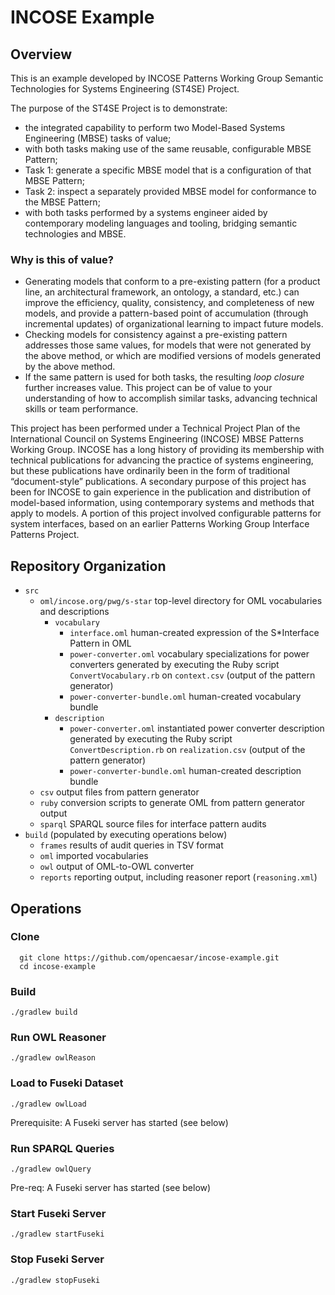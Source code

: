 # INCOSE Example

## Overview

This is an example developed by INCOSE Patterns Working Group Semantic Technologies for Systems Engineering (ST4SE) Project.

The purpose of the ST4SE Project is to demonstrate:

* the integrated capability to perform two Model-Based Systems Engineering (MBSE) tasks of value;
* with both tasks making use of the same reusable, configurable MBSE Pattern;
* Task 1: generate a specific MBSE model that is a configuration of that MBSE Pattern;
* Task 2: inspect a separately provided MBSE model for conformance to the MBSE Pattern;
* with both tasks performed by a systems engineer aided by contemporary modeling languages and
tooling, bridging semantic technologies and MBSE.

### Why is this of value?

* Generating models that conform to a pre-existing pattern (for a product line, an architectural
framework, an ontology, a standard, etc.) can improve the efficiency, quality, consistency, and
completeness of new models, and provide a pattern-based point of accumulation (through
incremental updates) of organizational learning to impact future models.
* Checking models for consistency against a pre-existing pattern addresses those same values, for
models that were not generated by the above method, or which are modified versions of models generated
by the above method.
* If the same pattern is used for both tasks, the resulting _loop closure_ further increases value.
This project can be of value to your understanding of how to accomplish similar tasks, advancing technical
skills or team performance.

This project has been performed under a Technical Project Plan of the International Council on Systems
Engineering (INCOSE) MBSE Patterns Working Group. INCOSE has a long history of providing its membership
with technical publications for advancing the practice of systems engineering, but these publications have
ordinarily been in the form of traditional “document-style” publications. A secondary purpose of this project
has been for INCOSE to gain experience in the publication and distribution of model-based information, using
contemporary systems and methods that apply to models. A portion of this project involved configurable
patterns for system interfaces, based on an earlier Patterns Working Group Interface Patterns Project.

## Repository Organization

* `src`
	* `oml/incose.org/pwg/s-star` top-level directory for OML vocabularies and descriptions
		* `vocabulary`
			* `interface.oml` human-created expression of the S*Interface Pattern in OML
			* `power-converter.oml` vocabulary specializations for power converters generated by executing the Ruby script `ConvertVocabulary.rb` on `context.csv` (output of the pattern generator)
			* `power-converter-bundle.oml` human-created vocabulary bundle
		* `description`
			* `power-converter.oml` instantiated power converter description generated by executing the Ruby script `ConvertDescription.rb` on `realization.csv` (output of the pattern generator)
			* `power-converter-bundle.oml` human-created description bundle
	* `csv` output files from pattern generator
	* `ruby` conversion scripts to generate OML from pattern generator output
	* `sparql` SPARQL source files for interface pattern audits
* `build` (populated by executing operations below)
	* `frames` results of audit queries in TSV format
	* `oml` imported vocabularies
	* `owl` output of OML-to-OWL converter
	* `reports` reporting output, including reasoner report (`reasoning.xml`)

## Operations

### Clone
```
  git clone https://github.com/opencaesar/incose-example.git
  cd incose-example
```

### Build
```
./gradlew build
```

### Run OWL Reasoner
```
./gradlew owlReason
```

### Load to Fuseki Dataset
```
./gradlew owlLoad
```
Prerequisite: A Fuseki server has started (see below)  

### Run SPARQL Queries
```
./gradlew owlQuery
```
Pre-req: A Fuseki server has started (see below)  

### Start Fuseki Server
```
./gradlew startFuseki
```

### Stop Fuseki Server
```
./gradlew stopFuseki
```
